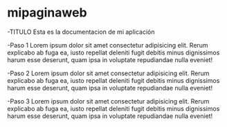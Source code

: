 # mipaginaweb
-TITULO
Esta es la documentacion de mi aplicación

-Paso 1
Lorem ipsum dolor sit amet consectetur adipisicing elit. Rerum explicabo ab fuga ea, iusto repellat deleniti fugit debitis minus dignissimos harum esse deserunt, quam ipsa in voluptate repudiandae nulla eveniet!

-Paso 2
Lorem ipsum dolor sit amet consectetur adipisicing elit. Rerum explicabo ab fuga ea, iusto repellat deleniti fugit debitis minus dignissimos harum esse deserunt, quam ipsa in voluptate repudiandae nulla eveniet!

-Paso 3
Lorem ipsum dolor sit amet consectetur adipisicing elit. Rerum explicabo ab fuga ea, iusto repellat deleniti fugit debitis minus dignissimos harum esse deserunt, quam ipsa in voluptate repudiandae nulla eveniet!
